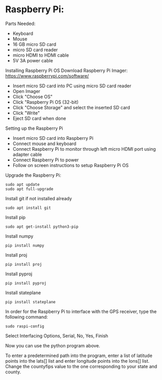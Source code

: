 # Raspberry Pi:
Parts Needed:
  * Keyboard
  * Mouse
  * 16 GB micro SD card
  * micro SD card reader
  * micro HDMI to HDMI cable
  * 5V 3A power cable

Installing Raspberry Pi OS
Download Raspberry Pi Imager:
https://www.raspberrypi.com/software/


* Insert micro SD card into PC using micro SD card reader
* Open Imager
* Click "Choose OS"
* Click "Raspberry Pi OS (32-bit)
* Click "Choose Storage" and select the inserted SD card
* Click "Write"
* Eject SD card when done

Setting up the Raspberry Pi
* Insert micro SD card into Raspberry Pi
* Connect mouse and keyboard
* Connect Raspberry Pi to monitor through left micro HDMI port using adapter cable
* Connect Raspberry Pi to power
* Follow on screen instructions to setup Raspberry Pi OS


Upgrade the Raspberry Pi:

```
sudo apt update
sudo apt full-upgrade
```
 
Install git if not installed already
```
sudo apt install git
```

Install pip
```
sudo apt get-install python3-pip
```

Install numpy
```
pip install numpy
```

Install proj
```
pip install proj
```

Install pyproj
```
pip install pyproj
```

Install stateplane
```
pip install stateplane
```

In order for the Raspberry Pi to interface with the GPS receiver, type the following command:
```
sudo raspi-config
```

Select Interfacing Options, Serial, No, Yes, Finish

Now you can use the python program above. <br/>

To enter a predetermined path into the program, enter a list of latitude points into the lats[] list and enter longitude points into the lons[] list.
Change the countyfips value to the one corresponding to your state and county.


